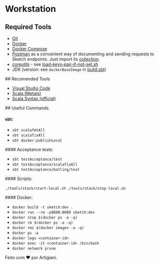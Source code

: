 # Workstation

## Required Tools

- [Git](https://git-scm.com/)
- [Docker](https://www.docker.com/)
- [Docker Compose](https://docs.docker.com/compose/)
- [Postman](https://www.postman.com/) as a convenient way of documenting and sending requests to Sketch endpoints. Just import its [collection](Sketch.postman_collection.json).
- [coreutils](https://www.gnu.org/software/coreutils/) - see [load-keys-pair-if-not-set.sh](../tools/stack/environment/load-keys-pair-if-not-set.sh)
- JDK (version: see `dockerBaseImage` in [build.sbt](../build.sbt))

## Recomended Tools

- [Visual Studio Code](https://code.visualstudio.com/)
- [Scala (Metals)](https://marketplace.visualstudio.com/items?itemName=scalameta.metals)
- [Scala Syntax (official)](https://marketplace.visualstudio.com/items?itemName=scala-lang.scala)

## Useful Commands

#### sbt:

- `sbt scalafmtAll`
- `sbt scalafixAll`
- `sbt docker:publishLocal`

#### Acceptance tests:

- `sbt testAcceptance/test`
- `sbt testAcceptance/scalafixAll`
- `sbt testAcceptance/Gatling/test`

#### Scripts:

 `./tools/stack/start-local.sh`
 `./tools/stack/stop-local.sh`

#### Docker:

 - `docker build -t sketch:dev .`
 - `docker run --rm -p8080:8080 sketch:dev`
 - `docker stop $(docker ps -a -q)`
 - `docker rm $(docker ps -a -q)`
 - `docker rmi $(docker images -a -q)`
 - `docker ps -a`
 - `docker logs <container-id>`
 - `docker exec -it <container-id> /bin/bash`
 - `docker network prune`


Feito com ❤️ por Artigiani.
